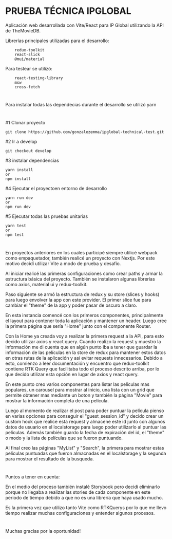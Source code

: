 # PRUEBA TÉCNICA IPGLOBAL

Aplicación web desarrollada con Vite/React para IP Global utilizando la API de TheMovieDB.

Librerías principales utilizadas para el desarrollo:

        redux-toolkit
        react-slick
        @mui/material
        
Para testear se utilizó:

        react-testing-library
        msw
        cross-fetch

#

Para instalar todas las dependecias durante el desarrollo se utilizó yarn

#
#1 Clonar proyecto

    git clone https://github.com/gonzalezemma/ipglobal-technical-test.git

#2 Ir a develop

    git checkout develop

#3 instalar dependencias

    yarn install
    or
    npm install

#4 Ejecutar el proyectoen entorno de desarrollo

    yarn run dev
    or
    npm run dev

#5 Ejecutar todas las pruebas unitarias

    yarn test
    or
    npm test

#


En proyectos anteriores en los cuales participé siempre utilicé webpack como empaquetador, también realicé un proyecto con Nextjs. Por este motivo decidí utilizar Vite a modo de prueba y desafío.

Al iniciar realicé las primeras configuraciones como crear paths y armar la estructura básica del proyecto. También se instalaron algunas librerías como axios, material ui y redux-toolkit.

Paso siguiente se armó la estructura de redux y su store (slices y hooks) para luego envolver la app con este provider.
El primer slice fue para cambiar el "theme" de la app y poder pasar de oscuro a claro.

En esta instancia comencé con los primeros componentes, principalmente el layout para contener toda la aplicación y mantener un header. 
Luego cree la primera página que sería "Home" junto con el componente Router.

Con la Home ya creada voy a realizar la primera request a la API, para esto decido utilizar axios y react query. Cuando realizo la request y muestro la información me di cuenta que en algún punto iba a tener que guardar la información de las películas en la store de redux para mantener estos datos en otras rutas de la aplicación y así evitar requests innecesarios. 
Debido a esto, comienzo a leer documentación y encuentro que redux-toolkit contiene RTK Query que facilitaba todo el proceso descrito arriba, por lo que decido utilizar esta opción en lugar de axios y react query.

En este punto creo varios componentes para listar las películas mas populares, un carousel para mostrar al inicio, una lista con un grid que permite obtener mas mediante un boton y también la página "Movie" para mostrar la información completa de una película.

Luego al momento de realizar el post para poder puntuar la película pienso en varias opciones para conseguir el "guest_session_id" y decido crear un custom hook que realice esta request y almacene este id junto con algunos datos de usuario en el localstorage para luego poder utilizarlo al puntuar las películas. Además también guardo la fecha de expiración del id, el "theme" o modo y la lista de películas que se fueron puntuando.

Al final creo las páginas "MyList" y "Search", la primera para mostrar estas películas puntuadas que fueron almacnadas en el localstorage y la segunda para mostrar el resultado de la busqueda.

#
Puntos a tener en cuenta:

En el medio del proceso también instalé Storybook pero decidí eliminarlo porque no llegaba a realizar las stories de cada componente en este periodo de tiempo debido a que no es una librería que haya usado mucho. 

Es la primera vez que utilizo tanto Vite como RTKQuerys por lo que me llevo tiempo realizar muchas configuraciones y entender algunos procesos.

#


Muchas gracias por la oportunidad!
